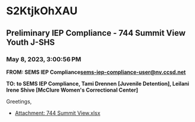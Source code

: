 # S2KtjkOhXAU
## Preliminary IEP Compliance - 744 Summit View Youth J-SHS
### May 8, 2023, 3:00:56 PM
**FROM: SEMS IEP Compliance<sems-iep-compliance-user@nv.ccsd.net>**

**TO: to SEMS IEP Compliance, Tami Drennen [Juvenile Detention], Leilani Irene Shive [McClure Women's Correctional Center]**


Greetings, 





* [Attachment: 744 Summit View.xlsx](S2KtjkOhXAU-attachment-1.xlsx)
